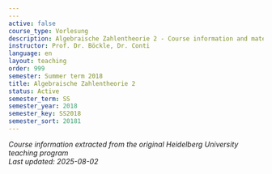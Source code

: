 ```yaml
---
---
active: false
course_type: Vorlesung
description: Algebraische Zahlentheorie 2 - Course information and materials.
instructor: Prof. Dr. Böckle, Dr. Conti
language: en
layout: teaching
order: 999
semester: Summer term 2018
title: Algebraische Zahlentheorie 2
status: Active
semester_term: SS
semester_year: 2018
semester_key: SS2018
semester_sort: 20181
---
```



*Course information extracted from the original Heidelberg University teaching program*  
*Last updated: 2025-08-02*